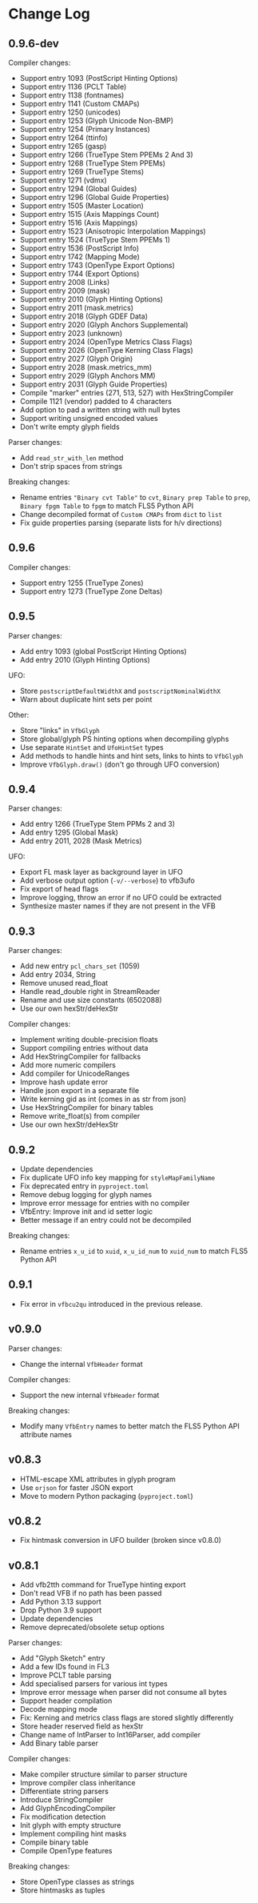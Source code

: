 # Change Log

## 0.9.6-dev

Compiler changes:

- Support entry 1093 (PostScript Hinting Options)
- Support entry 1136 (PCLT Table)
- Support entry 1138 (fontnames)
- Support entry 1141 (Custom CMAPs)
- Support entry 1250 (unicodes)
- Support entry 1253 (Glyph Unicode Non-BMP)
- Support entry 1254 (Primary Instances)
- Support entry 1264 (ttinfo)
- Support entry 1265 (gasp)
- Support entry 1266 (TrueType Stem PPEMs 2 And 3)
- Support entry 1268 (TrueType Stem PPEMs)
- Support entry 1269 (TrueType Stems)
- Support entry 1271 (vdmx)
- Support entry 1294 (Global Guides)
- Support entry 1296 (Global Guide Properties)
- Support entry 1505 (Master Location)
- Support entry 1515 (Axis Mappings Count)
- Support entry 1516 (Axis Mappings)
- Support entry 1523 (Anisotropic Interpolation Mappings)
- Support entry 1524 (TrueType Stem PPEMs 1)
- Support entry 1536 (PostScript Info)
- Support entry 1742 (Mapping Mode)
- Support entry 1743 (OpenType Export Options)
- Support entry 1744 (Export Options)
- Support entry 2008 (Links)
- Support entry 2009 (mask)
- Support entry 2010 (Glyph Hinting Options)
- Support entry 2011 (mask.metrics)
- Support entry 2018 (Glyph GDEF Data)
- Support entry 2020 (Glyph Anchors Supplemental)
- Support entry 2023 (unknown)
- Support entry 2024 (OpenType Metrics Class Flags)
- Support entry 2026 (OpenType Kerning Class Flags)
- Support entry 2027 (Glyph Origin)
- Support entry 2028 (mask.metrics_mm)
- Support entry 2029 (Glyph Anchors MM)
- Support entry 2031 (Glyph Guide Properties)
- Compile "marker" entries (271, 513, 527) with HexStringCompiler
- Compile 1121 (vendor) padded to 4 characters
- Add option to pad a written string with null bytes
- Support writing unsigned encoded values
- Don't write empty glyph fields

Parser changes:

- Add `read_str_with_len` method
- Don't strip spaces from strings

Breaking changes:

- Rename entries `"Binary cvt Table"` to `cvt`, `Binary prep Table` to `prep`, `Binary fpgm Table` to `fpgm` to match FLS5 Python API
- Change decompiled format of `Custom CMAPs` from `dict` to `list`
- Fix guide properties parsing (separate lists for h/v directions)


## 0.9.6

Compiler changes:

- Support entry 1255 (TrueType Zones)
- Support entry 1273 (TrueType Zone Deltas)

## 0.9.5

Parser changes:

- Add entry 1093 (global PostScript Hinting Options)
- Add entry 2010 (Glyph Hinting Options)

UFO:

- Store `postscriptDefaultWidthX` and `postscriptNominalWidthX`
- Warn about duplicate hint sets per point

Other:

- Store "links" in `VfbGlyph`
- Store global/glyph PS hinting options when decompiling glyphs
- Use separate `HintSet` and `UfoHintSet` types
- Add methods to handle hints and hint sets, links to hints to `VfbGlyph`
- Improve `VfbGlyph.draw()` (don't go through UFO conversion)


## 0.9.4

Parser changes:

- Add entry 1266 (TrueType Stem PPMs 2 and 3)
- Add entry 1295 (Global Mask)
- Add entry 2011, 2028 (Mask Metrics)

UFO:

- Export FL mask layer as background layer in UFO
- Add verbose output option (`-v/--verbose`) to vfb3ufo
- Fix export of head flags
- Improve logging, throw an error if no UFO could be extracted
- Synthesize master names if they are not present in the VFB


## 0.9.3

Parser changes:

- Add new entry `pcl_chars_set` (1059)
- Add entry 2034, String
- Remove unused read_float
- Handle read_double right in StreamReader
- Rename and use size constants (6502088)
- Use our own hexStr/deHexStr

Compiler changes:

- Implement writing double-precision floats
- Support compiling entries without data
- Add HexStringCompiler for fallbacks
- Add more numeric compilers
- Add compiler for UnicodeRanges
- Improve hash update error
- Handle json export in a separate file
- Write kerning gid as int (comes in as str from json)
- Use HexStringCompiler for binary tables
- Remove write_float(s) from compiler
- Use our own hexStr/deHexStr


## 0.9.2

- Update dependencies
- Fix duplicate UFO info key mapping for `styleMapFamilyName`
- Fix deprecated entry in `pyproject.toml`
- Remove debug logging for glyph names
- Improve error message for entries with no compiler
- VfbEntry: Improve init and id setter logic
- Better message if an entry could not be decompiled

Breaking changes:

- Rename entries `x_u_id` to `xuid`, `x_u_id_num` to `xuid_num` to match FLS5 Python API


## 0.9.1

- Fix error in `vfbcu2qu` introduced in the previous release.

## v0.9.0

Parser changes:

- Change the internal `VfbHeader` format

Compiler changes:

- Support the new internal `VfbHeader` format

Breaking changes:

- Modify many `VfbEntry` names to better match the FLS5 Python API attribute names

## v0.8.3

- HTML-escape XML attributes in glyph program
- Use `orjson` for faster JSON export
- Move to modern Python packaging (`pyproject.toml`)

## v0.8.2

- Fix hintmask conversion in UFO builder (broken since v0.8.0)

## v0.8.1

- Add vfb2tth command for TrueType hinting export
- Don't read VFB if no path has been passed
- Add Python 3.13 support
- Drop Python 3.9 support
- Update dependencies
- Remove deprecated/obsolete setup options

Parser changes:

- Add "Glyph Sketch" entry
- Add a few IDs found in FL3
- Improve PCLT table parsing
- Add specialised parsers for various int types
- Improve error message when parser did not consume all bytes
- Support header compilation
- Decode mapping mode
- Fix: Kerning and metrics class flags are stored slightly differently
- Store header reserved field as hexStr
- Change name of IntParser to Int16Parser, add compiler
- Add Binary table parser

Compiler changes:

- Make compiler structure similar to parser structure
- Improve compiler class inheritance
- Differentiate string parsers
- Introduce StringCompiler
- Add GlyphEncodingCompiler
- Fix modification detection
- Init glyph with empty structure
- Implement compiling hint masks
- Compile binary table
- Compile OpenType features

Breaking changes:

- Store OpenType classes as strings
- Store hintmasks as tuples
